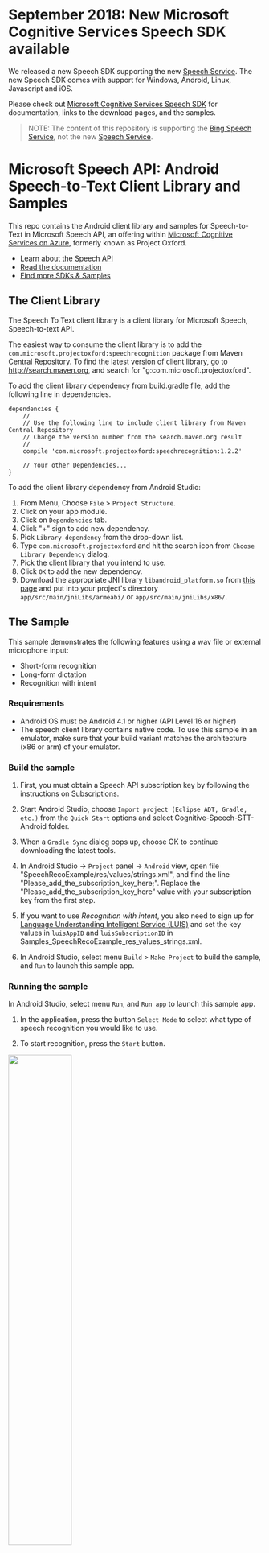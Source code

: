 # September 2018: New Microsoft Cognitive Services Speech SDK available

We released a new Speech SDK supporting the new [Speech Service](https://azure.microsoft.com/services/cognitive-services/speech-services). The new Speech SDK comes with support for Windows, Android, Linux, Javascript and iOS.

Please check out [Microsoft Cognitive Services Speech SDK](https://aka.ms/csspeech) for documentation, links to the download pages, and the samples.


>NOTE: The content of this repository is supporting the [Bing Speech Service](https://docs.microsoft.com/en-us/azure/cognitive-services/Speech/Home), not the new [Speech Service](https://azure.microsoft.com/services/cognitive-services/speech-services).


# Microsoft Speech API: Android Speech-to-Text Client Library and Samples

This repo contains the Android client library and samples for Speech-to-Text in Microsoft Speech API, an offering within [Microsoft Cognitive Services on Azure](https://azure.microsoft.com/en-us/services/cognitive-services/), formerly known as Project Oxford.

* [Learn about the Speech API](https://azure.microsoft.com/en-us/services/cognitive-services/speech/)
* [Read the documentation](https://docs.microsoft.com/en-us/azure/cognitive-services/speech/home)
* [Find more SDKs & Samples](https://www.microsoft.com/cognitive-services/en-us/SDK-Sample?api=bing%20speech)

## The Client Library

The Speech To Text client library is a client library for Microsoft Speech, Speech-to-text API.

The easiest way to consume the client library is to add the `com.microsoft.projectoxford:speechrecognition` package from Maven Central Repository. To find the latest version of client library, go to http://search.maven.org, and search for "g:com.microsoft.projectoxford".

To add the client library dependency from build.gradle file, add the following line in dependencies.

```
dependencies {
    //
    // Use the following line to include client library from Maven Central Repository
    // Change the version number from the search.maven.org result
    //
    compile 'com.microsoft.projectoxford:speechrecognition:1.2.2'

    // Your other Dependencies...
}
```

To add the client library dependency from Android Studio:

1. From Menu, Choose `File` \> `Project Structure`.
2. Click on your app module.
3. Click on `Dependencies` tab.
4. Click "+" sign to add new dependency.
5. Pick `Library dependency` from the drop-down list.
6. Type `com.microsoft.projectoxford` and hit the search icon from `Choose Library Dependency` dialog.
7. Pick the client library that you intend to use.
8. Click `OK` to add the new dependency.
9. Download the appropriate JNI library `libandroid_platform.so` from [this page](https://github.com/Microsoft/Cognitive-Speech-STT-Android/tree/master/SpeechSDK/libs) and put into your project's directory `app/src/main/jniLibs/armeabi/` or `app/src/main/jniLibs/x86/`.

## The Sample

This sample demonstrates the following features using a wav file or external microphone input:

* Short-form recognition
* Long-form dictation
* Recognition with intent

### Requirements

* Android OS must be Android 4.1 or higher (API Level 16 or higher)
* The speech client library contains native code. To use this sample in an emulator, make sure that your build variant matches the architecture (x86 or arm) of your emulator.

### Build the sample

1. First, you must obtain a Speech API subscription key by following the instructions on [Subscriptions](https://azure.microsoft.com/en-us/try/cognitive-services/).

2. Start Android Studio, choose `Import project (Eclipse ADT, Gradle, etc.)` from the `Quick Start` options and select Cognitive-Speech-STT-Android folder.

3. When a `Gradle Sync` dialog pops up, choose OK to continue downloading the latest tools.

4. In Android Studio -\> `Project` panel -\> `Android` view, open file "SpeechRecoExample/res/values/strings.xml", and find the line "Please\_add\_the\_subscription\_key\_here;". Replace the "Please\_add\_the\_subscription\_key\_here" value with your subscription key from the first step.

5. If you want to use *Recognition with intent*, you also need to sign up for [Language Understanding Intelligent Service (LUIS)](https://azure.microsoft.com/en-us/services/cognitive-services/language-understanding-intelligent-service/) and set the key values in `luisAppID` and `luisSubscriptionID` in Samples\_SpeechRecoExample\_res\_values\_strings.xml.

6. In Android Studio, select menu `Build` \> `Make Project` to build the sample, and `Run` to launch this sample app.

### Running the sample

In Android Studio, select menu `Run`, and `Run app` to launch this sample app.

1. In the application, press the button `Select Mode` to select what type of speech recognition you would like to use.

2. To start recognition, press the `Start` button.

<img src="SampleScreenshots/SampleRunning1.png" width="50%"/>

## Contributing

We welcome contributions. Feel free to file issues and submit pull requests on the repo and we'll try to address them as soon as possible. Learn more about how you can help on our [Contribution Rules & Guidelines](</CONTRIBUTING.md>).

You can reach out to us anytime with questions and suggestions using our communities below:

* **Support questions:** [StackOverflow](<https://stackoverflow.com/questions/tagged/microsoft-cognitive>)
* **Feedback & feature requests:** [Cognitive Services UserVoice Forum](<https://cognitive.uservoice.com>)

This project has adopted the [Microsoft Open Source Code of Conduct](https://opensource.microsoft.com/codeofconduct/). For more information, see the [Code of Conduct FAQ](https://opensource.microsoft.com/codeofconduct/faq/) or contact [opencode@microsoft.com](mailto:opencode@microsoft.com) with any additional questions or comments.

## License

All Microsoft Cognitive Services SDKs and samples are licensed with the MIT License. For more information, see
[LICENSE](</LICENSE.md>).

Sample images are licensed separately, please refer to [LICENSE-IMAGE](</LICENSE-IMAGE.md>).

## Developer Code of Conduct

Developers using Cognitive Services, including this client library & sample, are expected to follow the "Developer Code of Conduct for Microsoft Cognitive Services", found at [http://go.microsoft.com/fwlink/?LinkId=698895](http://go.microsoft.com/fwlink/?LinkId=698895).
